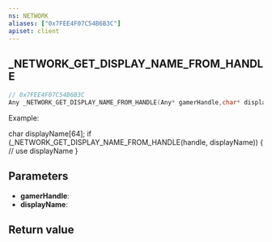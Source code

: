 ```yaml
---
ns: NETWORK
aliases: ["0x7FEE4F07C54B6B3C"]
apiset: client
---
```

## _NETWORK_GET_DISPLAY_NAME_FROM_HANDLE

```c
// 0x7FEE4F07C54B6B3C
Any _NETWORK_GET_DISPLAY_NAME_FROM_HANDLE(Any* gamerHandle,char* displayName);
```

Example:

char displayName[64];
if (_NETWORK_GET_DISPLAY_NAME_FROM_HANDLE(handle, displayName))
{
	// use displayName
}

## Parameters
* **gamerHandle**:
* **displayName**:

## Return value